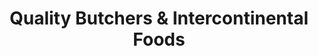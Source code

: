 ---
title: "Quality Butchers & Intercontinental Foods"
url: /harlow/quality-butchers-and-intercontinental-foods/
shop: butcher
---